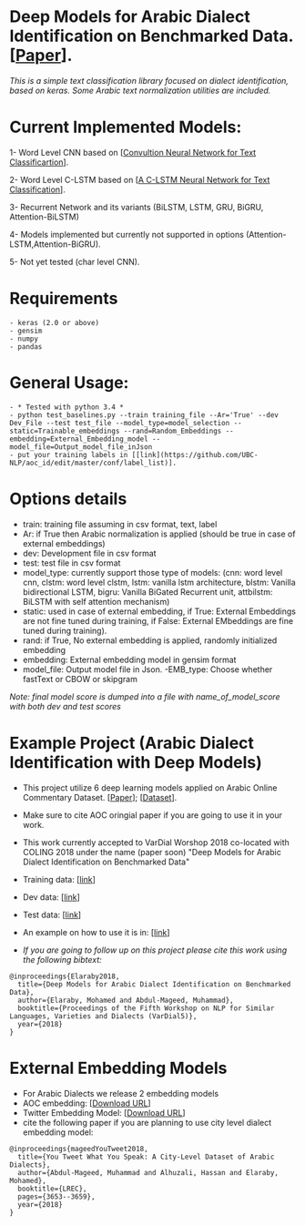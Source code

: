 # Deep Models for Arabic Dialect Identification on Benchmarked Data. [[Paper](http://www.aclweb.org/anthology/W18-3930)].

*This is a simple text classification library focused on dialect identification, based on keras. Some Arabic text normalization utilities are included.*

# Current Implemented Models:

1- Word Level CNN based on [[Convultion Neural Network for Text Classificartion](http://www.aclweb.org/anthology/D14-1181)].

2- Word Level C-LSTM based on [[A C-LSTM Neural Network for Text Classification](https://arxiv.org/pdf/1511.08630.pdf)].

3- Recurrent Network and its variants (BiLSTM, LSTM, GRU, BiGRU, Attention-BiLSTM)

4- Models implemented but currently not supported in options (Attention-LSTM,Attention-BiGRU).

5- Not yet tested  (char level CNN). 

# Requirements
```
- keras (2.0 or above)
- gensim
- numpy
- pandas
```
# General Usage:
```
- * Tested with python 3.4 *
- python test_baselines.py --train training_file --Ar='True' --dev Dev_File --test test_file --model_type=model_selection --static=Trainable_embeddings --rand=Random_Embeddings --embedding=External_Embedding_model --model_file=Output_model_file_inJson
- put your training labels in [[link](https://github.com/UBC-NLP/aoc_id/edit/master/conf/label_list)].
```
# Options details #

- train: training file assuming in csv format, text, label
- Ar: if True then Arabic normalization is applied (should be true in case of external embeddings)
- dev: Development file in csv format 
- test: test file in csv format
- model_type: currently support those type of models: (cnn: word level cnn, clstm: word level clstm, lstm: vanilla lstm architecture, blstm: Vanilla bidirectional LSTM, bigru: Vanilla BiGated Recurrent unit, attbilstm: BiLSTM with self attention mechanism)
- static: used in case of external embedding, if True: External Embeddings are not fine tuned during training, if False: External EMbeddings are fine tuned during training). 
- rand: if True, No external embedding is applied, randomly initialized embedding 
- embedding: External embedding model in gensim format
- model_file: Output model file in Json. 
 -EMB_type: Choose whether fastText or CBOW or skipgram

*Note: final model score is dumped into a file with name_of_model_score with both dev and test scores*
# Example Project (Arabic Dialect Identification with Deep Models) #

- This project utilize 6 deep learning models applied on Arabic Online Commentary Dataset. [[Paper](https://www.cs.jhu.edu/~ccb/publications/arabic-dialect-corpus.pdf)]; [[Dataset](https://www.cis.upenn.edu/~ccb/data/AOC-dialectal-annotations.zip)]. 
- Make sure to cite AOC oringial paper if you are going to use it in your work. 
- This work currently accepted to VarDial Worshop 2018 co-located with COLING 2018 under the name (paper soon)
"Deep Models for Arabic Dialect Identification on Benchmarked Data"
- Training data: [[link](https://github.com/UBC-NLP/aoc_id/edit/master/data/train)]
- Dev data: [[link](https://github.com/UBC-NLP/aoc_id/edit/master/data/dev)]
- Test data: [[link](https://github.com/UBC-NLP/aoc_id/edit/master/data/test)]
- An example on how to use it is in:  [[link](https://github.com/UBC-NLP/aoc_id/edit/master/run.sh)]

- *If you are going to follow up on this project please cite this work using the following bibtext:*
```
@inproceedings{Elaraby2018,
  title={Deep Models for Arabic Dialect Identification on Benchmarked Data},
  author={Elaraby, Mohamed and Abdul-Mageed, Muhammad},
  booktitle={Proceedings of the Fifth Workshop on NLP for Similar Languages, Varieties and Dialects (VarDial5)},
  year={2018}
}
```
# External Embedding Models #

- For Arabic Dialects we release 2 embedding models 
- AOC embedding: [[Download URL](https://drive.google.com/open?id=1QEg9HotnTCI45-PT52g445bp5qYQ4RSm)]
- Twitter Embedding Model: [[Download URL](https://drive.google.com/open?id=1hEuNHn2PA7kIf1IK0FUGUskA77YZJ3vO)]
 - cite the following paper if you are planning to use city level dialect embedding model: 

```
@inproceedings{mageedYouTweet2018,
  title={You Tweet What You Speak: A City-Level Dataset of Arabic Dialects},
  author={Abdul-Mageed, Muhammad and Alhuzali, Hassan and Elaraby, Mohamed},
  booktitle={LREC},
  pages={3653--3659},
  year={2018}
}
```
